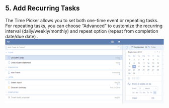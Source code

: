 ## 5. Add Recurring Tasks
The Time Picker allows you to set both one-time event or repeating tasks. For repeating tasks, you can choose “Advanced” to customize the recurring interval (daily/weekly/monthly) and repeat option (repeat from completion date/due date) .
![](../images/image011.png)

